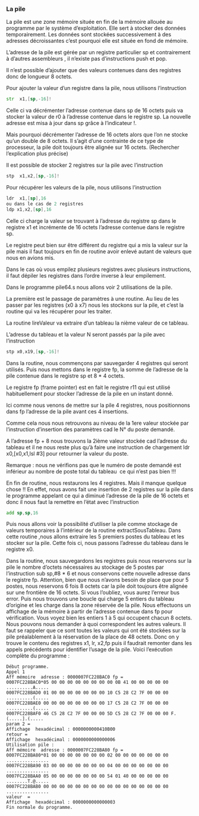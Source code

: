 ### La pile
La pile est une zone mémoire située en fin de la mémoire allouée au programme par le système d’exploitation. Elle sert à stocker des données temporairement. Les données sont stockées successivement à des adresses décroissantes c’est pourquoi elle est située en fond de mémoire.

L’adresse de la pile est gérée par un registre particulier sp et contrairement à d’autres assembleurs , il n’existe pas d’instructions push et pop. 

Il n’est possible d’ajouter que des valeurs contenues dans des registres donc de longueur 8 octets.

Pour ajouter la valeur d’un registre dans la pile, nous utilisons l’instruction
```asm
str  x1,[sp,-16]! 
```
Celle ci va décrémenter l’adresse contenue dans sp de 16 octets puis va stocker la valeur de r0 à l’adresse contenue dans le registre sp. La nouvelle adresse est misa à jour dans sp grâce à l’indicateur !.

Mais pourquoi décrémenter l’adresse de 16 octets alors que l’on ne stocke qu’un double de 8 octets. Il s’agit d’une contrainte de ce type de processeur, la pile doit toujours être alignée sur 16 octets.
(Rechercher l’explication plus précise)

Il est possible de stocker 2 registres sur la pile avec l’instruction 
```asm
stp  x1,x2,[sp,-16]! 
```
Pour récupérer les valeurs de la pile, nous utilisons l’instruction
```asm
ldr  x1,[sp],16 
ou dans le cas de 2 registres
ldp x1,x2,[sp],16
```
Celle ci charge la valeur se trouvant à l’adresse du registre sp dans le registre x1 et incrémente de 16 octets l’adresse contenue dans le registre sp.

Le registre peut bien sur être différent du registre qui a mis la valeur sur la pile mais il faut toujours en fin de routine avoir enlevé autant de valeurs que nous en avions mis.

Dans le cas où vous empilez plusieurs registres avec plusieurs instructions, il faut dépiler les registres dans l’ordre inverse à leur empilement.

Dans le programme pile64.s nous allons voir 2 utilisations de la pile.

La première est le passage de paramètres à une routine. Au lieu de les passer par les registres (x0 à x7) nous les stockons sur la pile, et c’est la routine qui va les récupérer pour les traiter.

La routine lireValeur va extraire d’un tableau la nième valeur de ce tableau.

L’adresse du tableau et la valeur N seront passés par la pile avec l’instruction
```asm
stp x0,x19,[sp,-16]!
```
Dans la routine, nous commençons par sauvegarder 4 registres qui seront utilisés. Puis nous mettons dans le registre fp, la somme de l’adresse de la pile contenue dans le registre sp et 8 * 4 octets.

Le registre fp (frame pointer) est en fait le registre r11 qui est utilisé habituellement pour stocker l’adresse de la pile en un instant donné.

Ici comme nous venons de mettre sur la pile 4 registres, nous positionnons dans fp l’adresse de la pile avant ces 4 insertions.

Comme cela nous nous retrouvons au niveau de la 1ere valeur stockée par l’instruction d’insertion des paramètres cad le N° du poste demandé.

A l’adresse fp + 8 nous trouvons la 2ième valeur stockée cad l’adresse du tableau et il ne nous reste plus qu’à faire une instruction de chargement ldr x0,[x0,x1,lsl #3] pour retourner la valeur du poste.

Remarque : nous ne vérifions pas que le numéro de poste demandé est inférieur au nombre de poste total du tableau  ce qui n’est pas bien !!!

En fin de routine, nous restaurons les 4 registres. Mais il manque quelque chose !! En effet, nous avons fait une insertion de 2 registres sur la pile dans le programme appelant ce qui a diminué l’adresse de la pile de 16 octets et donc il nous faut la remettre en l’état avec l’instruction
```asm
add sp,sp,16
```
Puis nous allons voir la possibilité d’utiliser la pile comme stockage de valeurs temporaires à l’intérieur de la routine extractSousTableau.
Dans cette routine ,nous allons extraire les 5 premiers postes du tableau et les stocker sur la pile. Cette fois ci, nous passons l’adresse du tableau dans le registre x0.

Dans la routine, nous sauvegardons les registres puis nous reservons sur la pile le nombre d’octets nécessaires au stockage de 5 postes par l’instruction sub sp,#8 * 6 et nous conservons cette nouvelle adresse dans le registre fp.
Attention, bien que nous n’avons besoin de place que pour 5 postes, nous reservons 6 fois 8 octets car la pile doit toujours être alignée sur une frontière de 16 octets. Si vous l’oubliez, vous aurez l’erreur bus error.
Puis nous trouvons une boucle qui charge 5 entiers du tableau d’origine et les charge dans la zone réservée de la pile.
Nous effectuons un affichage de la mémoire à partir de l’adresse contenue dans fp pour vérification. Vous voyez bien les entiers 1 à 5 qui occupent chacun 8 octets. Nous pouvons nous demander à quoi correspondent les autres valeurs. Il faut se rappeler que ce sont toutes les valeurs qui ont été stockées sur la pile préalablement à la réservation de la place de 48 octets. Donc on y trouve le contenu des registres x1, lr, x2,fp  puis il faudrait remonter dans les appels précédents pour identifier l’usage de la pile.
Voici l’exécution complète du programme :
```
Début programme.
Appel 1
Aff mémoire  adresse : 0000007FC228BAC0 fp =
0007FC228BAC0*05 00 00 00 00 00 00 00 00 0B 41 00 00 00 00 00 ..........A.....
0007FC228BAD0 01 00 00 00 00 00 00 00 10 C5 28 C2 7F 00 00 00 ..........(.....
0007FC228BAE0 00 00 00 00 00 00 00 00 17 C5 28 C2 7F 00 00 00 ..........(.....
0007FC228BAF0 46 C5 28 C2 7F 00 00 00 5D C5 28 C2 7F 00 00 00 F.(.....].(.....
param 2 =
Affichage  hexadécimal : 0000000000410B00
retour =
Affichage  hexadécimal : 0000000000000006
Utilisation pile :
Aff mémoire  adresse : 0000007FC228BA80 fp =
0007FC228BA80*01 00 00 00 00 00 00 00 02 00 00 00 00 00 00 00 ................
0007FC228BA90 03 00 00 00 00 00 00 00 04 00 00 00 00 00 00 00 ................
0007FC228BAA0 05 00 00 00 00 00 00 00 54 01 40 00 00 00 00 00 ........T.@.....
0007FC228BAB0 00 00 00 00 00 00 00 00 00 00 00 00 00 00 00 00 ................
valeur  =
Affichage  hexadécimal : 0000000000000003
Fin normale du programme.
```
